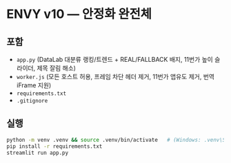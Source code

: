 # ENVY v10 — 안정화 완전체

## 포함
- `app.py` (DataLab 대분류 랭킹/트렌드 + REAL/FALLBACK 배지, 11번가 높이 슬라이더, 제목 잘림 해소)
- `worker.js` (모든 호스트 허용, 프레임 차단 헤더 제거, 11번가 앱유도 제거, 번역 iFrame 지원)
- `requirements.txt`
- `.gitignore`

## 실행
```bash
python -m venv .venv && source .venv/bin/activate   # (Windows: .venv\Scripts\activate)
pip install -r requirements.txt
streamlit run app.py
```
